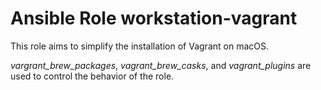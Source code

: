 # Ansible Role workstation-vagrant

This role aims to simplify the installation of Vagrant on macOS.

*vargrant_brew_packages*, *vagrant_brew_casks*, and *vagrant_plugins* are used to control the behavior of the role.